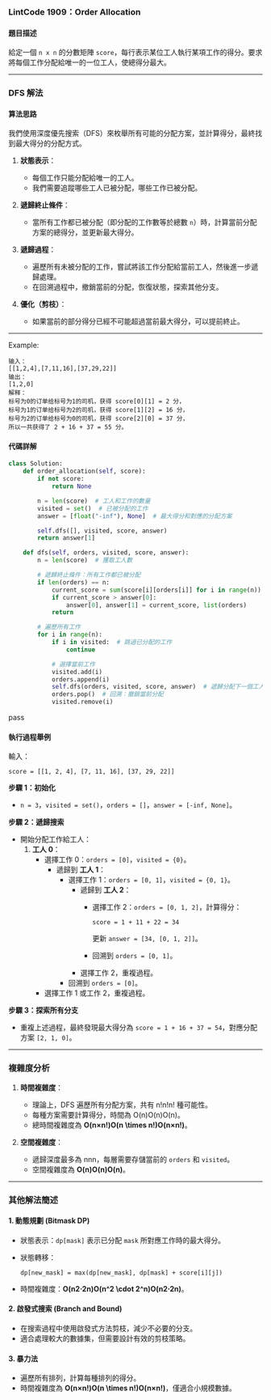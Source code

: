 ### **LintCode 1909：Order Allocation**

#### **題目描述**

給定一個 `n x n` 的分數矩陣 `score`，每行表示某位工人執行某項工作的得分。要求將每個工作分配給唯一的一位工人，使總得分最大。

---

### **DFS 解法**

#### **算法思路**

我們使用深度優先搜索（DFS）來枚舉所有可能的分配方案，並計算得分，最終找到最大得分的分配方式。

1. **狀態表示**：
    
    - 每個工作只能分配給唯一的工人。
    - 我們需要追蹤哪些工人已被分配，哪些工作已被分配。
2. **遞歸終止條件**：
    
    - 當所有工作都已被分配（即分配的工作數等於總數 `n`）時，計算當前分配方案的總得分，並更新最大得分。
3. **遞歸過程**：
    
    - 遍歷所有未被分配的工作，嘗試將該工作分配給當前工人，然後進一步遞歸處理。
    - 在回溯過程中，撤銷當前的分配，恢復狀態，探索其他分支。
4. **優化（剪枝）**：
    
    - 如果當前的部分得分已經不可能超過當前最大得分，可以提前終止。

---
Example:
```
输入：
[[1,2,4],[7,11,16],[37,29,22]]
输出：
[1,2,0]
解释：
标号为0的订单给标号为1的司机，获得 score[0][1] = 2 分，
标号为1的订单给标号为2的司机，获得 score[1][2] = 16 分，
标号为2的订单给标号为0的司机，获得 score[2][0] = 37 分，
所以一共获得了 2 + 16 + 37 = 55 分。
```


#### **代碼詳解**

```python
class Solution:
    def order_allocation(self, score):
        if not score:
            return None

        n = len(score)  # 工人和工作的數量
        visited = set()  # 已被分配的工作
        answer = [float("-inf"), None]  # 最大得分和對應的分配方案

        self.dfs([], visited, score, answer)
        return answer[1]

    def dfs(self, orders, visited, score, answer):
        n = len(score)  # 獲取工人數

        # 遞歸終止條件：所有工作都已被分配
        if len(orders) == n:
            current_score = sum(score[i][orders[i]] for i in range(n))  # 計算得分
            if current_score > answer[0]:
                answer[0], answer[1] = current_score, list(orders)
            return

        # 遍歷所有工作
        for i in range(n):
            if i in visited:  # 跳過已分配的工作
                continue

            # 選擇當前工作
            visited.add(i)
            orders.append(i)
            self.dfs(orders, visited, score, answer)  # 遞歸分配下一個工人
            orders.pop()  # 回溯：撤銷當前分配
            visited.remove(i)

```
pass

#### **執行過程舉例**

輸入：

`score = [[1, 2, 4], [7, 11, 16], [37, 29, 22]]`

**步驟 1：初始化**

- `n = 3`，`visited = set()`，`orders = []`，`answer = [-inf, None]`。

**步驟 2：遞歸搜索**

- 開始分配工作給工人：
    1. **工人 0**：
        - 選擇工作 0：`orders = [0]`，`visited = {0}`。
            - 遞歸到 **工人 1**：
                - 選擇工作 1：`orders = [0, 1]`，`visited = {0, 1}`。
                    - 遞歸到 **工人 2**：
                        - 選擇工作 2：`orders = [0, 1, 2]`，計算得分：

                            `score = 1 + 11 + 22 = 34`
                            
                            更新 `answer = [34, [0, 1, 2]]`。
                        - 回溯到 `orders = [0, 1]`。
                    - 選擇工作 2，重複過程。
                - 回溯到 `orders = [0]`。
        - 選擇工作 1 或工作 2，重複過程。

**步驟 3：探索所有分支**

- 重複上述過程，最終發現最大得分為 `score = 1 + 16 + 37 = 54`，對應分配方案 `[2, 1, 0]`。

---

### **複雜度分析**

1. **時間複雜度**：
    
    - 理論上，DFS 遍歷所有分配方案，共有 n!n!n! 種可能性。
    - 每種方案需要計算得分，時間為 O(n)O(n)O(n)。
    - 總時間複雜度為 **O(n×n!)O(n \times n!)O(n×n!)**。
2. **空間複雜度**：
    
    - 遞歸深度最多為 nnn，每層需要存儲當前的 `orders` 和 `visited`。
    - 空間複雜度為 **O(n)O(n)O(n)**。

---

### **其他解法簡述**

#### 1. **動態規劃 (Bitmask DP)**

- 狀態表示：`dp[mask]` 表示已分配 `mask` 所對應工作時的最大得分。
- 狀態轉移：

    `dp[new_mask] = max(dp[new_mask], dp[mask] + score[i][j])`
    
- 時間複雜度：**O(n2⋅2n)O(n^2 \cdot 2^n)O(n2⋅2n)**。

#### 2. **啟發式搜索 (Branch and Bound)**

- 在搜索過程中使用啟發式方法剪枝，減少不必要的分支。
- 適合處理較大的數據集，但需要設計有效的剪枝策略。

#### 3. **暴力法**

- 遍歷所有排列，計算每種排列的得分。
- 時間複雜度為 **O(n×n!)O(n \times n!)O(n×n!)**，僅適合小規模數據。